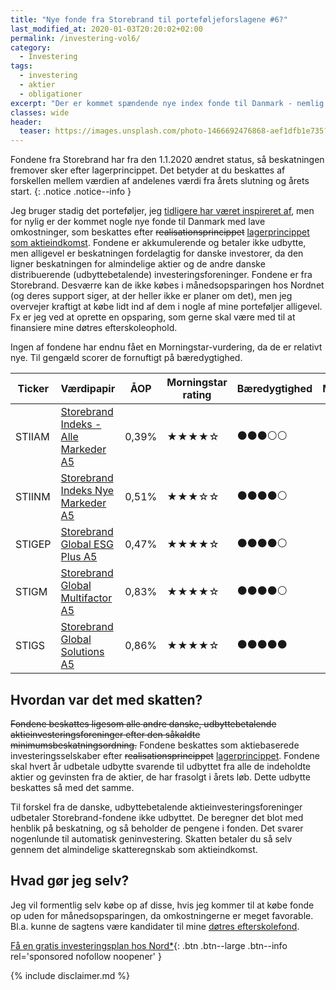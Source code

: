 ```yaml
---
title: "Nye fonde fra Storebrand til porteføljeforslagene #6?"
last_modified_at: 2020-01-03T20:20:02+02:00
permalink: /investering-vol6/
category:
  - Investering
tags:
  - investering
  - aktier
  - obligationer
excerpt: "Der er kommet spændende nye index fonde til Danmark - nemlig fonde fra Storebrand, som kan handles helt ned til årlige omkostninger på 0,39%."
classes: wide
header:
  teaser: https://images.unsplash.com/photo-1466692476868-aef1dfb1e735?ixlib=rb-1.2.1&ixid=eyJhcHBfaWQiOjEyMDd9&auto=format&fit=crop&w=400&q=80
---
```


Fondene fra Storebrand har fra den 1.1.2020 ændret status, så beskatningen fremover sker efter lagerprincippet. Det betyder at du beskattes af forskellen mellem værdien af andelenes værdi fra årets slutning og årets start.
{: .notice .notice--info }

Jeg bruger stadig det porteføljer, jeg [tidligere har været inspireret af](/investering-vol5/), men for nylig er der kommet nogle nye fonde til Danmark med lave omkostninger, som beskattes efter <del cite="https://www.storebrandfondene.dk/nyhedsside?article=andring-i-skattestatus" date="2020-01-03T20:20:02+02:00">realisationsprincippet</del> <ins cite="https://www.storebrandfondene.dk/nyhedsside?article=andring-i-skattestatus" date="2020-01-03T20:20:02+02:00">lagerprincippet som aktieindkomst</ins>. Fondene er akkumulerende og betaler ikke udbytte, men alligevel er beskatningen fordelagtig for danske investorer, da den ligner beskatningen for almindelige aktier og de andre danske distribuerende (udbyttebetalende) investeringsforeninger. Fondene er fra Storebrand. Desværre kan de ikke købes i månedsopsparingen hos Nordnet (og deres support siger, at der heller ikke er planer om det), men jeg overvejer kraftigt at købe lidt ind af dem i nogle af mine porteføljer alligevel. Fx er jeg ved at oprette en opsparing, som gerne skal være med til at finansiere mine døtres efterskoleophold.

Ingen af fondene har endnu fået en Morningstar-vurdering, da de er relativt nye. Til gengæld scorer de fornuftigt på bæredygtighed.

| Ticker | Værdipapir                                                                                                      | ÅOP   | Morningstar rating                       | Bæredygtighed                            | Måned |
|--------|-----------------------------------------------------------------------------------------------------------------|-------|------------------------------------------|------------------------------------------|-------|
| STIIAM | [Storebrand Indeks - Alle Markeder A5](http://www.morningstar.dk/dk/funds/snapshot/snapshot.aspx?id=F000013CKK) | 0,39% | &#x2605;&#x2605;&#x2605;&#x2605;&#x2606; | &#x26AB;&#x26AB;&#x26AB;&#x26AA;&#x26AA; |       |
| STIINM | [Storebrand Indeks Nye Markeder A5](http://www.morningstar.dk/dk/funds/snapshot/snapshot.aspx?id=F000013CKL)    | 0,51% | &#x2605;&#x2605;&#x2605;&#x2606;&#x2606; | &#x26AB;&#x26AB;&#x26AB;&#x26AB;&#x26AA; |       |
| STIGEP | [Storebrand Global ESG Plus A5](http://www.morningstar.dk/dk/funds/snapshot/snapshot.aspx?id=F000013CKG)        | 0,47% | &#x2605;&#x2605;&#x2605;&#x2605;&#x2606; | &#x26AB;&#x26AB;&#x26AB;&#x26AB;&#x26AA; |       |
| STIGM  | [Storebrand Global Multifactor A5](http://www.morningstar.dk/dk/funds/snapshot/snapshot.aspx?id=F000013CKH)     | 0,83% | &#x2605;&#x2605;&#x2605;&#x2605;&#x2606; | &#x26AB;&#x26AB;&#x26AB;&#x26AB;&#x26AA; |       |
| STIGS  | [Storebrand Global Solutions A5](http://www.morningstar.dk/dk/funds/snapshot/snapshot.aspx?id=F000013CKJ)       | 0,86% | &#x2605;&#x2605;&#x2605;&#x2605;&#x2606; | &#x26AB;&#x26AB;&#x26AB;&#x26AB;&#x26AB; |       |

## Hvordan var det med skatten?

<del>Fondene beskattes ligesom alle andre danske, udbyttebetalende aktieinvesteringsforeninger efter den såkaldte minimumsbeskatningsordning.</del> Fondene beskattes som aktiebaserede investeringsselskaber efter <del>realisationsprincippet</del> <ins>lagerprincippet</ins>. Fondene skal hvert år udbetale udbytte svarende til udbyttet fra alle de indeholdte aktier og gevinsten fra de aktier, de har frasolgt i årets løb. Dette udbytte beskattes så med det samme.

Til forskel fra de danske, udbyttebetalende aktieinvesteringsforeninger udbetaler Storebrand-fondene ikke udbyttet. De beregner det blot med henblik på beskatning, og så beholder de pengene i fonden. Det svarer nogenlunde til automatisk geninvestering. Skatten betaler du så selv gennem det almindelige skatteregnskab som aktieindkomst.

## Hvad gør jeg selv?

Jeg vil formentlig selv købe op af disse, hvis jeg kommer til at købe fonde op uden for månedsopsparingen, da omkostningerne er meget favorable. Bl.a. kunne de sagtens være kandidater til mine [døtres efterskolefond](https://www.shareville.dk/profiles/lsolesen/portfolios/358995).

[Få en gratis investeringsplan hos Nord\*](/go/nord/){: .btn .btn--large .btn--info rel='sponsored nofollow noopener' }

{% include disclaimer.md %}
